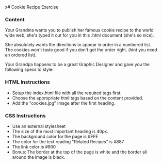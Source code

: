 x# Cookie Recipe Exercise

### Content

Your Grandma wants you to publish her famous cookie recipe to the world wide web, she's typed it out for you in this .html document (she's so nice).

She absolutely wants the directions to appear in order in a numbered list. The cookies won't taste good if you don't get the order right. (hint you need an ordered list).

Your Grandpa happens to be a great Graphic Designer and gave you the following specs to style:

### HTML Instructions

- Setup the index.html file with all the required tags first.
- Choose the appropriate html tags based on the content provided.
- Add the "cookies.jpg" image after the first heading.

### CSS Instructions

- Use an external stylesheet
- The size of the most important heading is 40px.
- The background color for the page is #FFE
- The color for the text reading "Related Recipes" is #887
- The link color is #900
- Bonus: The border at the top of the page is white and the border all around the image is black.
